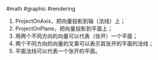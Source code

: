 #math #graphic #rendering 

1.  ProjectOnAxis，把向量投影到轴（法线）上；  
2.  ProjectOnPlane，把向量投影到平面上；  
3.  用两个不同方向的向量可以代表（张开）一个平面；  
4.  两个不同方向的向量的叉乘可以表示其张开的平面的法线；  
5.  平面法线可以代表一个张开的平面。  